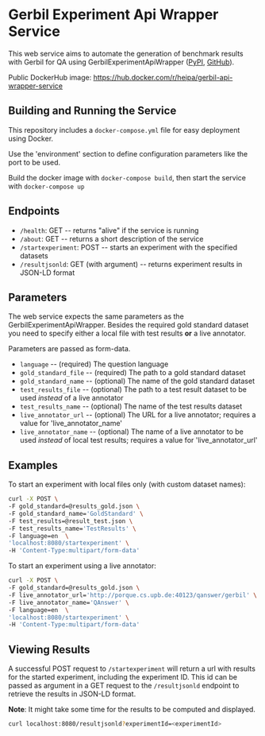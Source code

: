 # Gerbil Experiment Api Wrapper Service

This web service aims to automate the generation of benchmark results with Gerbil for QA 
using GerbilExperimentApiWrapper ([PyPI](https://pypi.org/project/gerbil-api-wrapper/), [GitHub](https://github.com/heinpa/GerbilExperimentApiWrapper)).

Public DockerHub image: https://hub.docker.com/r/heipa/gerbil-api-wrapper-service


## Building and Running the Service

This repository includes a `docker-compose.yml` file for easy deployment using Docker.

Use the 'environment' section to define configuration parameters like the port to be used. 

Build the docker image with `docker-compose build`,
then start the service with `docker-compose up`


## Endpoints

- `/health`: GET -- returns "alive" if the service is running
- `/about`: GET -- returns a short description of the service
- `/startexperiment`: POST -- starts an experiment with the specified datasets
- `/resultjsonld`: GET (with argument) -- returns experiment results in JSON-LD format


## Parameters

The web service expects the same parameters as the GerbilExperimentApiWrapper.
Besides the required gold standard dataset you need to specify either 
a local file with test results **or** 
a live annotator.

Parameters are passed as form-data.

- `language` -- (required) The question language
- `gold_standard_file` -- (required) The path to a gold standard dataset
- `gold_standard_name` -- (optional) The name of the gold standard dataset
- `test_results_file` -- (optional) The path to a test result dataset to be used *instead* of a live annotator
- `test_results_name` -- (optional) The name of the test results dataset
- `live_annotator_url` -- (optional) The URL for a live annotator; requires a value for 'live_annotator_name'
- `live_annotator_name` -- (optional) The name of a live annotator to be used *instead* of local test results; requires a value for 'live_annotator_url'


## Examples

To start an experiment with local files only (with custom dataset names):
```bash
curl -X POST \
-F gold_standard=@results_gold.json \
-F gold_standard_name='GoldStandard' \
-F test_results=@result_test.json \
-F test_results_name='TestResults' \
-F language=en  \
'localhost:8080/startexperiment' \
-H 'Content-Type:multipart/form-data'
```

To start an experiment using a live annotator:
```bash
curl -X POST \
-F gold_standard=@results_gold.json \
-F live_annotator_url='http://porque.cs.upb.de:40123/qanswer/gerbil' \
-F live_annotator_name='QAnswer' \
-F language=en  \
'localhost:8080/startexperiment' \
-H 'Content-Type:multipart/form-data'
```


## Viewing Results

A successful POST request to `/startexperiment` will return a url with results for the started
experiment, including the experiment ID. 
This id can be passed as argument in a GET request to the `/resultjsonld` endpoint
to retrieve the results in JSON-LD format. 

**Note**: It might take some time for the results to be computed and displayed. 

```bash
curl localhost:8080/resultjsonld?experimentId=<experimentId>
```
